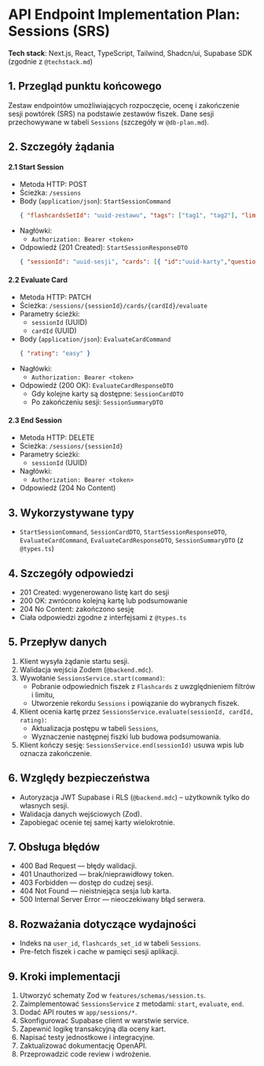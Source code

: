 # API Endpoint Implementation Plan: Sessions (SRS)

**Tech stack**: Next.js, React, TypeScript, Tailwind, Shadcn/ui, Supabase SDK (zgodnie z `@techstack.md`)

## 1. Przegląd punktu końcowego

Zestaw endpointów umożliwiających rozpoczęcie, ocenę i zakończenie sesji powtórek (SRS) na podstawie zestawów fiszek. Dane sesji przechowywane w tabeli `Sessions` (szczegóły w `@db-plan.md`).

## 2. Szczegóły żądania

#### 2.1 Start Session

- Metoda HTTP: POST
- Ścieżka: `/sessions`
- Body (`application/json`): `StartSessionCommand`
  ```json
  { "flashcardsSetId": "uuid-zestawu", "tags": ["tag1", "tag2"], "limit": 20 }
  ```
- Nagłówki:
  - `Authorization: Bearer <token>`
- Odpowiedź (201 Created): `StartSessionResponseDTO`
  ```json
  { "sessionId": "uuid-sesji", "cards": [{ "id":"uuid-karty","question":"..." }, ...] }
  ```

#### 2.2 Evaluate Card

- Metoda HTTP: PATCH
- Ścieżka: `/sessions/{sessionId}/cards/{cardId}/evaluate`
- Parametry ścieżki:
  - `sessionId` (UUID)
  - `cardId` (UUID)
- Body (`application/json`): `EvaluateCardCommand`
  ```json
  { "rating": "easy" }
  ```
- Nagłówki:
  - `Authorization: Bearer <token>`
- Odpowiedź (200 OK): `EvaluateCardResponseDTO`
  - Gdy kolejne karty są dostępne: `SessionCardDTO`
  - Po zakończeniu sesji: `SessionSummaryDTO`

#### 2.3 End Session

- Metoda HTTP: DELETE
- Ścieżka: `/sessions/{sessionId}`
- Parametry ścieżki:
  - `sessionId` (UUID)
- Nagłówki:
  - `Authorization: Bearer <token>`
- Odpowiedź (204 No Content)

## 3. Wykorzystywane typy

- `StartSessionCommand`, `SessionCardDTO`, `StartSessionResponseDTO`, `EvaluateCardCommand`, `EvaluateCardResponseDTO`, `SessionSummaryDTO` (z `@types.ts`)

## 4. Szczegóły odpowiedzi

- 201 Created: wygenerowano listę kart do sesji
- 200 OK: zwrócono kolejną kartę lub podsumowanie
- 204 No Content: zakończono sesję
- Ciała odpowiedzi zgodne z interfejsami z `@types.ts`

## 5. Przepływ danych

1. Klient wysyła żądanie startu sesji.
2. Walidacja wejścia Zodem (`@backend.mdc`).
3. Wywołanie `SessionsService.start(command)`:
   - Pobranie odpowiednich fiszek z `Flashcards` z uwzględnieniem filtrów i limitu,
   - Utworzenie rekordu `Sessions` i powiązanie do wybranych fiszek.
4. Klient ocenia kartę przez `SessionsService.evaluate(sessionId, cardId, rating)`:
   - Aktualizacja postępu w tabeli `Sessions`,
   - Wyznaczenie następnej fiszki lub budowa podsumowania.
5. Klient kończy sesję: `SessionsService.end(sessionId)` usuwa wpis lub oznacza zakończenie.

## 6. Względy bezpieczeństwa

- Autoryzacja JWT Supabase i RLS (`@backend.mdc`) – użytkownik tylko do własnych sesji.
- Walidacja danych wejściowych (Zod).
- Zapobiegać ocenie tej samej karty wielokrotnie.

## 7. Obsługa błędów

- 400 Bad Request — błędy walidacji.
- 401 Unauthorized — brak/nieprawidłowy token.
- 403 Forbidden — dostęp do cudzej sesji.
- 404 Not Found — nieistniejąca sesja lub karta.
- 500 Internal Server Error — nieoczekiwany błąd serwera.

## 8. Rozważania dotyczące wydajności

- Indeks na `user_id`, `flashcards_set_id` w tabeli `Sessions`.
- Pre-fetch fiszek i cache w pamięci sesji aplikacji.

## 9. Kroki implementacji

1. Utworzyć schematy Zod w `features/schemas/session.ts`.
2. Zaimplementować `SessionsService` z metodami: `start`, `evaluate`, `end`.
3. Dodać API routes w `app/sessions/*`.
4. Skonfigurować Supabase client w warstwie service.
5. Zapewnić logikę transakcyjną dla oceny kart.
6. Napisać testy jednostkowe i integracyjne.
7. Zaktualizować dokumentację OpenAPI.
8. Przeprowadzić code review i wdrożenie.
